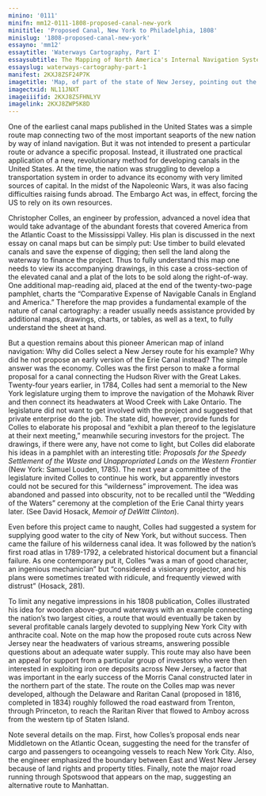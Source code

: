 ```yaml
---
minino: '0111'
minifn: mm12-0111-1808-proposed-canal-new-york
minititle: 'Proposed Canal, New York to Philadelphia, 1808'
minislug: '1808-proposed-canal-new-york'
essayno: 'mm12'
essaytitle: 'Waterways Cartography, Part I'
essaysubtitle: The Mapping of North America's Internal Navigation Systems
essayslug: waterways-cartography-part-1
manifest: 2KXJ8ZSF24P7K
imagetitle: 'Map, of part of the state of New Jersey, pointing out the course of an intended inland timber navigation between New York and Philadelphia'
imagectxid: NL11JNXT
imageiiifid: 2KXJ8ZSFHNLYV
imagelink: 2KXJ8ZWP5K8D
---
```


One of the earliest canal maps published in the United States was a simple route map connecting two of the most important seaports of the new nation by way of inland navigation. But it was not intended to present a particular route or advance a specific proposal. Instead, it illustrated one practical application of a new, revolutionary method for developing canals in the United States. At the time, the nation was struggling to develop a transportation system in order to advance its economy with very limited sources of capital. In the midst of the Napoleonic Wars, it was also facing difficulties raising funds abroad. The Embargo Act was, in effect, forcing the US to rely on its own resources. 

Christopher Colles, an engineer by profession, advanced a novel idea that would take advantage of the abundant forests that covered America from the Atlantic Coast to the Mississippi Valley. His plan is discussed in the next essay on canal maps but can be simply put: Use timber to build elevated canals and save the expense of digging; then sell the land along the waterway to finance the project. Thus to fully understand this map one needs to view its accompanying drawings, in this case a cross-section of the elevated canal and a plat of the lots to be sold along the right-of-way. One additional map-reading aid, placed at the end of the twenty-two-page pamphlet, charts the “Comparative Expense of Navigable Canals in England and America.” Therefore the map provides a fundamental example of the nature of canal cartography: a reader usually needs assistance provided by additional maps, drawings, charts, or tables, as well as a text, to fully understand the sheet at hand. 

But a question remains about this pioneer American map of inland navigation: Why did Colles select a New Jersey route for his example? Why did he not propose an early version of the Erie Canal instead? The simple answer was the economy. Colles was the first person to make a formal proposal for a canal connecting the Hudson River with the Great Lakes. Twenty-four years earlier, in 1784, Colles had sent a memorial to the New York legislature urging them to improve the navigation of the Mohawk River and then connect its headwaters at Wood Creek with Lake Ontario. The legislature did not want to get involved with the project and suggested that private enterprise do the job. The state did, however, provide funds for Colles to elaborate his proposal and “exhibit a plan thereof to the legislature at their next meeting,” meanwhile securing investors for the project. The drawings, if there were any, have not come to light, but Colles did elaborate his ideas in a pamphlet with an interesting title: _Proposals for the Speedy Settlement of the Waste and Unappropriated Lands on the Western Frontier_ (New York: Samuel Louden, 1785). The next year a committee of the legislature invited Colles to continue his work, but apparently investors could not be secured for this “wilderness” improvement. The idea was abandoned and passed into obscurity, not to be recalled until the “Wedding of the Waters” ceremony at the completion of the Erie Canal thirty years later. (See David Hosack, _Memoir of DeWitt Clinton_). 

Even before this project came to naught, Colles had suggested a system for supplying good water to the city of New York, but without success. Then came the failure of his wilderness canal idea. It was followed by the nation’s first road atlas in 1789-1792, a celebrated historical document but a financial failure. As one contemporary put it, Colles “was a man of good character, an ingenious mechanician” but “considered a visionary projector, and his plans were sometimes treated with ridicule, and frequently viewed with distrust” (Hosack, 281). 

To limit any negative impressions in his 1808 publication, Colles illustrated his idea for wooden above-ground waterways with an example connecting the nation’s two largest cities, a route that would eventually be taken by several profitable canals largely devoted to supplying New York City with anthracite coal. Note on the map how the proposed route cuts across New Jersey near the headwaters of various streams, answering possible questions about an adequate water supply. This route may also have been an appeal for support from a particular group of investors who were then interested in exploiting iron ore deposits across New Jersey, a factor that was important in the early success of the Morris Canal constructed later in the northern part of the state. The route on the Colles map was never developed, although the Delaware and Raritan Canal (proposed in 1816, completed in 1834) roughly followed the road eastward from Trenton, through Princeton, to reach the Raritan River that flowed to Amboy across from the western tip of Staten Island. 

Note several details on the map. First, how Colles’s proposal ends near Middletown on the Atlantic Ocean, suggesting the need for the transfer of cargo and passengers to oceangoing vessels to reach New York City. Also, the engineer emphasized the boundary between East and West New Jersey because of land rights and property titles. Finally, note the major road running through Spotswood that appears on the map, suggesting an alternative route to Manhattan.


